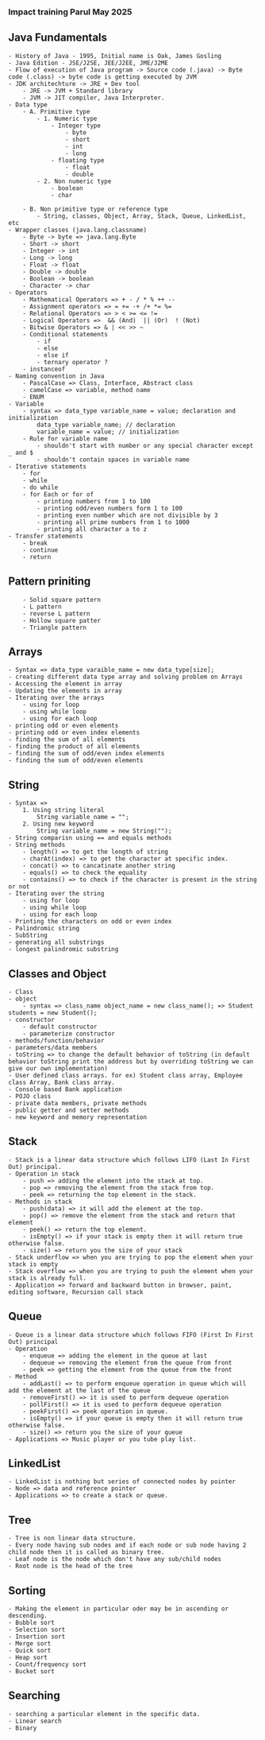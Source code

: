 

### Impact training Parul May 2025


## Java Fundamentals
	- History of Java - 1995, Initial name is Oak, James Gosling
	- Java Edition - JSE/J2SE, JEE/J2EE, JME/J2ME
	- Flow of execution of Java program -> Source code (.java) -> Byte code (.class) -> byte code is getting executed by JVM
	- JDK architechture -> JRE + Dev tool
		- JRE -> JVM + Standard library
		- JVM -> JIT compiler, Java Interpreter.
	- Data type 
		- A. Primitive type
			- 1. Numeric type
				- Integer type
					- byte
					- short
					- int
					- long
				- floating type
					- float
					- double
			- 2. Non numeric type
				- boolean
				- char
		
		- B. Non primitive type or reference type
			- String, classes, Object, Array, Stack, Queue, LinkedList, etc	
	- Wrapper classes (java.lang.classname)
		- Byte -> byte => java.lang.Byte
		- Short -> short
		- Integer -> int
		- Long -> long
		- Float -> float
		- Double -> double
		- Boolean -> boolean
		- Character -> char
	- Operators
		- Mathematical Operators => + - / * % ++ --
		- Assignment operators => = += -+ /+ *= %=
		- Relational Operators => > < >= <= !=
		- Logical Operators =>  && (And)  || (Or)  ! (Not)
		- Bitwise Operators => & | << >> ~
		- Conditional statements
			- if
			- else
			- else if
			- ternary operator ?
		- instanceof
	- Naming convention in Java
		- PascalCase => Class, Interface, Abstract class
		- camelCase => variable, method name
		- ENUM
	- Variable
		- syntax => data_type variable_name = value; declaration and initialization
			data_type variable_name; // declaration
			variable_name = value; // initialization
		- Rule for variable name
			- shouldn't start with number or any special character except _ and $
			- shouldn't contain spaces in variable name
	- Iterative statements
		- for
		- while
		- do while
		- for Each or for of
			- printing numbers from 1 to 100
			- printing odd/even numbers form 1 to 100
			- printing even number which are not divisible by 3
			- printing all prime numbers from 1 to 1000
			- printing all character a to z
	- Transfer statements
		- break
		- continue
		- return

## Pattern priniting
		- Solid square pattern
		- L pattern
		- reverse L pattern
		- Hollow square patter
		- Triangle pattern

## Arrays
	- Syntax => data_type varaible_name = new data_type[size];
	- creating different data type array and solving problem on Arrays
	- Accessing the element in array
	- Updating the elements in array
	- Iterating over the arrays
		- using for loop
		- using while loop
		- using for each loop
	- printing odd or even elements
	- printing odd or even index elements
	- finding the sum of all elements
	- finding the product of all elements
	- finding the sum of odd/even index elements
	- finding the sum of odd/even elements

## String
	- Syntax => 
		1. Using string literal
			String variable_name = "";
		2. Using new keyword
			String variable_name = new String("");
	- String comparisn using == and equals methods
	- String methods
		- length() => to get the length of string
		- charAt(index) => to get the character at specific index.
		- concat() => to cancatinate another string
		- equals() => to check the equality
		- contains() => to check if the character is present in the string or not
	- Iterating over the string
		- using for loop
		- using while loop
		- using for each loop
	- Printing the characters on odd or even index
	- Palindromic string
	- SubString
	- generating all substrings
	- longest palindromic substring


## Classes and Object
	- Class
	- object
		- syntax => class_name object_name = new class_name(); => Student students = new Student();
	- constructor
		- default constructor
		- parameterize constructor
	- methods/function/behavior
	- parameters/data members
	- toString => to change the default behavior of toString (in default behavior toString print the address but by overriding toString we can give our own implementation)
	- User defined class arrays. for ex) Student class array, Employee class Array, Bank class array.
	- Console based Bank application
	- POJO class 
	- private data members, private methods
	- public getter and setter methods
	- new keyword and memory representation

## Stack
	- Stack is a linear data structure which follows LIFO (Last In First Out) principal.
	- Operation in stack
		- push => adding the element into the stack at top.
		- pop => removing the element from the stack from top.
		- peek => returning the top element in the stack.
	- Methods in stack
		- push(data) => it will add the element at the top.
		- pop() => remove the element from the stack and return that element
		- peek() => return the top element.
		- isEmpty() => if your stack is empty then it will return true otherwise false.
		- size() => return you the size of your stack
	- Stack underflow => when you are trying to pop the element when your stack is empty
	- Stack overflow => when you are trying to push the element when your stack is already full.
	- Application => forward and backward button in browser, paint, editing software, Recursion call stack


## Queue
	- Queue is a linear data structure which follows FIFO (First In First Out) principal
	- Operation 
		- enqueue => adding the element in the queue at last
		- dequeue => removing the element from the queue from front
		- peek => getting the element from the queue from the front
	- Method
		- addLast() => to perform enqueue operation in queue which will add the element at the last of the queue
		- removeFirst() => it is used to perform dequeue operation
		- pollFirst() => it is used to perform dequeue operation
		- peekFirst() => peek operation in queue.
		- isEmpty() => if your queue is empty then it will return true otherwise false.
		- size() => return you the size of your queue
	- Applications => Music player or you tube play list. 


## LinkedList
	- LinkedList is nothing but series of connected nodes by pointer
	- Node => data and reference pointer 
	- Applications => to create a stack or queue.


## Tree
	- Tree is non linear data structure.
	- Every node having sub nodes and if each node or sub node having 2 child node then it is called as binary tree.
	- Leaf node is the node which don't have any sub/child nodes
	- Root node is the head of the tree
	

## Sorting
	- Making the element in particular oder may be in ascending or descending.
	- Bubble sort
	- Selection sort
	- Insertion sort
	- Merge sort
	- Quick sort
	- Heap sort
	- Count/frequency sort
	- Bucket sort


## Searching
	- searching a particular element in the specific data.
	- Linear search
	- Binary

















	